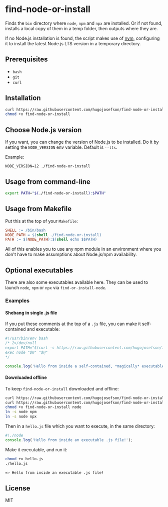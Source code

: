 # find-node-or-install

Finds the `bin` directory where `node`, `npm` and `npx` are installed.
Or if not found, installs a local copy of them in a temp folder, then
outputs where they are.

If no Node.js installation is found, the script makes use of
[nvm](https://github.com/creationix/nvm), configuring it to install the
latest Node.js LTS version in a temporary directory.

## Prerequisites

  * `bash`
  * `git`
  * `curl`

## Installation

```bash
curl https://raw.githubusercontent.com/hugojosefson/find-node-or-install/master/find-node-or-install -o find-node-or-install
chmod +x find-node-or-install
```

## Choose Node.js version

If you want, you can change the version of Node.js to be installed. Do
it by setting the `NODE_VERSION` env variable. Default is `--lts`.

Example:

    NODE_VERSION=12 ./find-node-or-install

## Usage from command-line

```bash
export PATH="$(./find-node-or-install):$PATH"
```

## Usage from Makefile

Put this at the top of your `Makefile`:

```Makefile
SHELL := /bin/bash
NODE_PATH = $(shell ./find-node-or-install)
PATH := $(NODE_PATH):$(shell echo $$PATH)
```

All of this enables you to use any npm module in an environment where
you don't have to make assumptions about Node.js/npm availability.

## Optional executables

There are also some executables available here. They can be used to
launch `node`, `npm` or `npx` via `find-or-install-node`.

### Examples

#### Shebang in single .js file

If you put these comments at the top of a `.js` file, you can make it self-contained and executable:

```js
#!/usr/bin/env bash
/* 2>/dev/null
export PATH="$(curl -s https://raw.githubusercontent.com/hugojosefson/find-node-or-install/master/find-node-or-install | bash):$PATH"
exec node "$0" "$@"
*/

console.log('Hello from inside a self-contained, *magically* executable .js file!')
```

#### Downloaded offline

To keep `find-node-or-install` downloaded and offline: 

```bash
curl https://raw.githubusercontent.com/hugojosefson/find-node-or-install/master/find-node-or-install -o find-node-or-install
curl https://raw.githubusercontent.com/hugojosefson/find-node-or-install/master/node -o node
chmod +x find-node-or-install node
ln -s node npm
ln -s node npx
```

Then in a `hello.js` file which you want to execute, in the same
directory:

```javascript
#!./node
console.log('Hello from inside an executable .js file!');
```

Make it executable, and run it:

```bash
chmod +x hello.js
./hello.js

=> Hello from inside an executable .js file!
```

## License

  MIT
